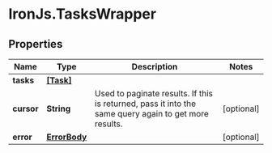 # IronJs.TasksWrapper

## Properties
Name | Type | Description | Notes
------------ | ------------- | ------------- | -------------
**tasks** | [**[Task]**](Task.md) |  | 
**cursor** | **String** | Used to paginate results. If this is returned, pass it into the same query again to get more results. | [optional] 
**error** | [**ErrorBody**](ErrorBody.md) |  | [optional] 


